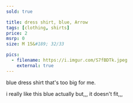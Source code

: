 ```yaml
---
sold: true

title: dress shirt, blue, Arrow
tags: [clothing, shirts]
price: 2
msrp: 0
size: M 15&#189; 32/33

pics:
  - filename: https://i.imgur.com/S7fBDTk.jpeg
    external: true
---
```


blue dress shirt that's too big for me.

i really like this blue actually but,,, it doesn't fit,,,
